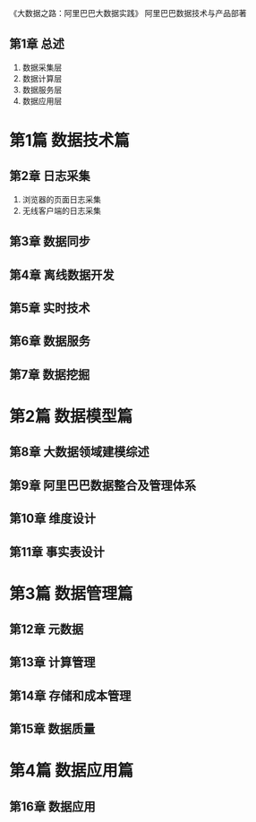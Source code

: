 《大数据之路：阿里巴巴大数据实践》 阿里巴巴数据技术与产品部著

## 第1章 总述
1. 数据采集层
2. 数据计算层
3. 数据服务层
4. 数据应用层

# 第1篇 数据技术篇 
## 第2章 日志采集
1. 浏览器的页面日志采集
2. 无线客户端的日志采集

## 第3章 数据同步
## 第4章 离线数据开发
## 第5章 实时技术
## 第6章 数据服务
## 第7章 数据挖掘

# 第2篇 数据模型篇 
## 第8章 大数据领域建模综述
## 第9章 阿里巴巴数据整合及管理体系
## 第10章 维度设计
## 第11章 事实表设计

# 第3篇 数据管理篇
## 第12章 元数据
## 第13章 计算管理
## 第14章 存储和成本管理
## 第15章 数据质量

# 第4篇 数据应用篇
## 第16章 数据应用






